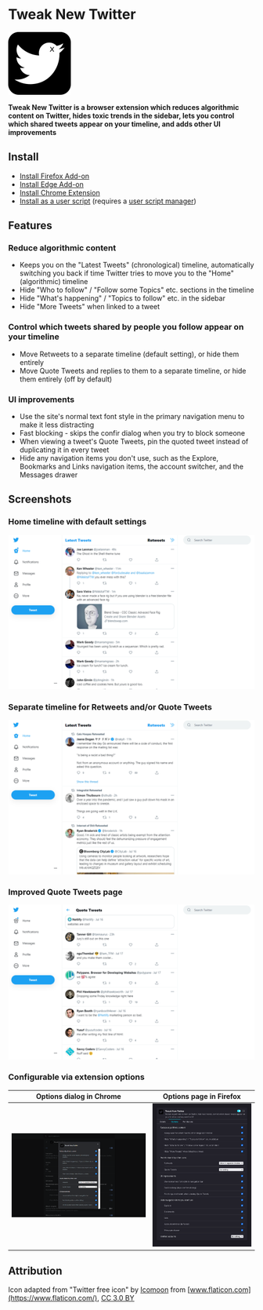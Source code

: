 # Tweak New Twitter

![](icons/icon128.png)

**Tweak New Twitter is a browser extension which reduces algorithmic content on Twitter, hides toxic trends in the sidebar, lets you control which shared tweets appear on your timeline, and adds other UI improvements**

## Install

* [Install Firefox Add-on](https://addons.mozilla.org/en-US/firefox/addon/tweak-new-twitter/)
* [Install Edge Add-on](https://microsoftedge.microsoft.com/addons/detail/tweak-new-twitter/foccddlibbeccjiobcnakipdpkjiijjp)
* [Install Chrome Extension](https://chrome.google.com/webstore/detail/tweak-new-twitter/kpmjjdhbcfebfjgdnpjagcndoelnidfj)
* [Install as a user script](https://greasyfork.org/en/scripts/387773-tweak-new-twitter) (requires a [user script manager](https://greasyfork.org/en#home-step-1))

## Features

### Reduce algorithmic content

- Keeps you on the "Latest Tweets" (chronological) timeline, automatically switching you back if time Twitter tries to move you to the "Home" (algorithmic) timeline
- Hide "Who to follow" / "Follow some Topics" etc. sections in the timeline
- Hide "What's happening" / "Topics to follow" etc. in the sidebar
- Hide "More Tweets" when linked to a tweet

### Control which tweets shared by people you follow appear on your timeline

- Move Retweets to a separate timeline (default setting), or hide them entirely
- Move Quote Tweets and replies to them to a separate timeline, or hide them entirely (off by default)

### UI improvements

- Use the site's normal text font style in the primary navigation menu to make it less distracting
- Fast blocking - skips the confir dialog when you try to block someone
- When viewing a tweet's Quote Tweets, pin the quoted tweet instead of duplicating it in every tweet
- Hide any navigation items you don't use, such as the Explore, Bookmarks and Links navigation items, the account switcher, and the Messages drawer

## Screenshots

### Home timeline with default settings

![Screenshot of a Twitter home timeline without retweets, sidebar content, navigation items the extension can hide, and a less distracting navigation font style](screenshots/timeline.png)

### Separate timeline for Retweets and/or Quote Tweets

![Screenshot of the separate timeline Tweak New Twitter adds to Twitter, configured to separate Retweets from the rest of the home timeline](screenshots/shared_tweets.png)

### Improved Quote Tweets page

![Screenshot of the improvements Tweak New Twitter makes to Quote Tweet pages, removing repetition of the quoted tweet to make more room for quotes](screenshots/quote_tweets.png)

### Configurable via extension options

| Options dialog in Chrome | Options page in Firefox |
| ------------------------ | -------------------- |
| ![Screenshot of the options UI in Chrome](screenshots/chrome_options_dark.png) | ![Screenshot of the options UI in Firefox](screenshots/firefox_options_dark.png) |

## Attribution

Icon adapted from "Twitter free icon" by [Icomoon](https://icomoon.io/) from [www.flaticon.com](https://www.flaticon.com/), [CC 3.0 BY](https://creativecommons.org/licenses/by/3.0/)
